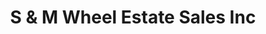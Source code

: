 ---
title: "S & M Wheel Estate Sales Inc"
url: /princeton/s-und-m-wheel-estate-sales-inc/
shop: Wohnwagen
---